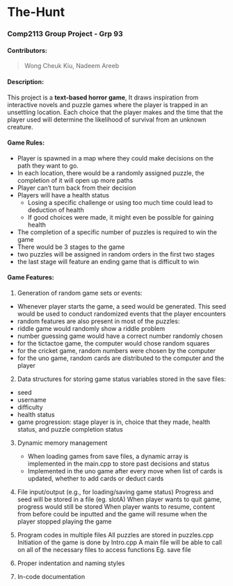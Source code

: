 # The-Hunt
### Comp2113 Group Project - Grp 93
#### Contributors:
> Wong Cheuk Kiu, Nadeem Areeb
 
#### Description:
This project is a **text-based horror game**, It draws inspiration from interactive novels and puzzle games where the player is trapped in an unsettling location. Each choice that the player makes and the time that the player used will determine the likelihood of survival from an unknown creature.
 
#### Game Rules:
- Player is spawned in a map where they could make decisions on the path they want to go.
- In each location, there would be a randomly assigned puzzle, the completion of it will open up more paths
- Player can’t turn back from their decision 
- Players will have a health status
  - Losing a specific challenge or using too much time could lead to deduction of health
  - If good choices were made, it might even be possible for gaining health 
- The completion of a specific number of puzzles is required to win the game
- There would be 3 stages to the game
 - two puzzles will be assigned in random orders in the first two stages
 - the last stage will feature an ending game that is difficult to win
#### Game Features: 
1. Generation of random game sets or events:
- Whenever player starts the game, a seed would be generated. This seed would be used to conduct randomized events that the player encounters
- random features are also present in most of the puzzles:
 - riddle game would randomly show a riddle problem
 - number guessing game would have a correct number randomly chosen
 - for the tictactoe game, the computer would chose random squares
 - for the cricket game, random numbers were chosen by the computer
 - for the uno game, random cards are distributed to the computer and the player
 
2. Data structures for storing game status
variables stored in the save files:
- seed
- username
- difficulty
- health status
- game progression: stage player is in, choice that they made, health status, and puzzle completion status 

3. Dynamic memory management
      - When loading games from save files, a dynamic array is implemented in the main.cpp to store past decisions and status 
      - Implemented in the uno game after every move when list of cards is updated, whether to add cards or deduct cards
      
4. File input/output (e.g., for loading/saving game status)
Progress and seed will be stored in a file (eg. slotA) 
When player wants to quit game, progress would still be stored 
When player wants to resume, content from before could be inputted and the game will resume when the player stopped playing the game 

5. Program codes in multiple files
All puzzles are stored in puzzles.cpp
Initiation of the game is done by Intro.cpp 
A main file will be able to call on all of the necessary files to access functions
Eg. save file 

6. Proper indentation and naming styles

7. In-code documentation

